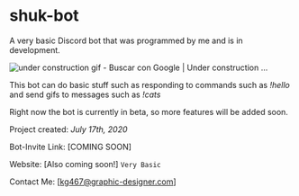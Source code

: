 # shuk-bot
A very basic Discord bot that was programmed by me and is in development.

![under construction gif - Buscar con Google | Under construction ...](https://i.pinimg.com/originals/3b/d9/79/3bd979216dc79eb5fef530ced89f9e06.gif)

This bot can do basic stuff such as responding to commands such as *!hello* and send gifs to messages such as *!cats*



Right now the bot is currently in beta, so more features will be added soon. 



Project created:  *July 17th, 2020*

Bot-Invite Link: [COMING SOON]

Website: [Also coming soon!] `Very Basic`

Contact Me: [kg467@graphic-designer.com]



